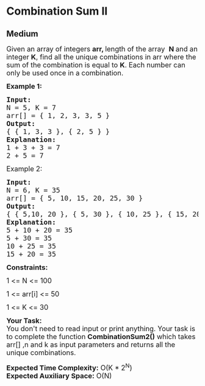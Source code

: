 # Combination Sum II
## Medium
<div class="problems_problem_content__Xm_eO"><p><span style="font-size:18px">Given an array of integers <strong>arr, </strong>length of the array &nbsp;<strong>N </strong>and&nbsp;an integer <strong>K</strong>, find all the unique combinations in arr where the sum of the combination is equal to <strong>K</strong>. Each number can only be used once in a combination.</span></p>

<p><strong><span style="font-size:18px">Example 1:</span></strong></p>

<pre><span style="font-size:18px"><strong>Input:</strong> </span>
<span style="font-size:18px">N = 5, K = 7</span>
<span style="font-size:18px">arr[] = { 1, 2, 3, 3, 5 }</span>
<strong><span style="font-size:18px">Output:</span></strong>
<span style="font-size:18px">{ { 1, 3, 3 }, { 2, 5 } }</span>
<strong><span style="font-size:18px">Explanation:</span></strong>
<span style="font-size:18px">1 + 3 + 3 = 7</span>
<span style="font-size:18px">2 + 5 = 7</span></pre>

<p><span style="font-size:18px">Example 2:</span></p>

<pre><span style="font-size:18px"><strong>Input:</strong></span>
<span style="font-size:18px">N = 6, K = 35</span>
<span style="font-size:18px">arr[] = { 5, 10, 15, 20, 25, 30 }</span>
<strong><span style="font-size:18px">Output:</span></strong>
<span style="font-size:18px">{ { 5,10, 20 }, { 5, 30 }, { 10, 25 }, { 15, 20 } }</span>
<strong><span style="font-size:18px">Explanation:</span></strong>
<span style="font-size:18px">5 + 10 + 20 = 35</span>
<span style="font-size:18px">5 + 30 = 35</span>
<span style="font-size:18px">10 + 25 = 35</span>
<span style="font-size:18px">15 + 20 = 35</span></pre>

<p><strong><span style="font-size:18px">Constraints:</span></strong></p>

<p><span style="font-size:18px">1 &lt;= N &lt;= 100</span></p>

<p><span style="font-size:18px">1 &lt;= arr[i] &lt;= 50</span></p>

<p><span style="font-size:18px">1 &lt;= K &lt;= 30</span></p>

<p><span style="font-size:18px"><strong>Your Task:</strong><br>
You don't need to read input or print anything. Your task is to complete the function <strong>CombinationSum2()</strong> which takes arr[] ,n and k as input parameters and returns all the unique combinations.</span></p>

<p><span style="font-size:18px"><strong>Expected Time Complexity:</strong>&nbsp;O(K * 2<sup>N</sup>)<br>
<strong>Expected Auxiliary Space:</strong>&nbsp;O(N)</span></p>
</div>